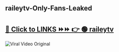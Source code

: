 
 ## raileytv-Only-Fans-Leaked

# <h2><a href="https://clipsfans.com/raileytv&ref=git">🔗 Click to LINKS ⏩⏩ 👉 🟢 raileytv </a></h2>

<a href="https://clipsfans.com/raileytv&ref=git" rel="nofollow" data-target="animated-image.originalLink"><img src="https://i.ibb.co.com/xMMVF88/686577567.gif" alt="Viral Video Original" style="max-width: 100%; display: inline-block;" data-target="animated-image.originalImage"></a>
